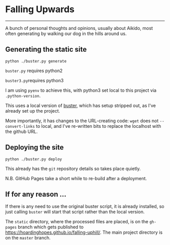 # Falling Upwards

---

A bunch of personal thoughts and opinions, usually about Aikido, most often generating by walking our dog in the hills around us.

## Generating the static site

`python ./buster.py generate`

`buster.py` requires python2

`buster3.py`requires python3

I am using `pyenv` to achieve this, with python3 set local to this project via `.python-version`.

This uses a local version of [buster](https://github.com/axitkhurana/buster/tree/master/buster), which has setup stripped out, as I've already set up the project.

More importantly, it has changes to the URL-creating code: `wget` does not `--convert-links` to local, and I've re-written bits to replace the localhost with the github URL.

## Deploying the site

`python ./buster.py deploy`

This already has the `git` repository details so takes place quietly.

N.B. GitHub Pages take a short while to re-build after a deployment.

## If for any reason ...

If there is any need to use the original buster script, it is already installed, so just calling `buster` will start that script rather than the local version.

The `static` directory, where the processed files are placed, is on the `gh-pages` branch which gets published to https://hoardinghopes.github.io/falling-uphill/. The main project directory is on the `master` branch.
